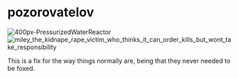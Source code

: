 # pozorovatelov
![400px-PressurizedWaterReactor](https://github.com/MyloCyrus/pozorovatelov/assets/106925214/d1b2c208-e1b2-4798-b754-00906faba284)
![miley_the_kidnape_rape_victim_who_thinks_it_can_order_kills_but_wont_take_responsibility](https://github.com/MyloCyrus/pozorovatelov/assets/106925214/3d2898af-4e25-4484-b480-0f971b52d58f)

This is a fix for the way things normally are, being that they never needed to be foxed.
